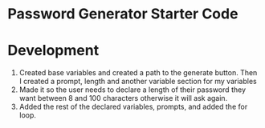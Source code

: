 # Password Generator Starter Code

# Development
1. Created base variables and created a path to the generate button. Then I created a prompt, length and another variable section for my variables
2. Made it so the user needs to declare a length of their password they want between 8 and 100 characters otherwise it will ask again.
3. Added the rest of the declared variables, prompts, and added the for loop.
